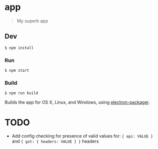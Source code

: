 # app

> My superb app


## Dev

```
$ npm install
```

### Run

```
$ npm start
```

### Build

```
$ npm run build
```

Builds the app for OS X, Linux, and Windows, using [electron-packager](https://github.com/electron-userland/electron-packager).

# TODO

 - Add config checking for presence of valid values for: `{ api: VALUE }` and `{ got: { headers: VALUE } }`
headers
